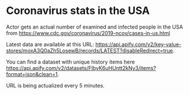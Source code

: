# Coronavirus stats in the USA
Actor gets an actual number of examined and infected people in the USA from https://www.cdc.gov/coronavirus/2019-ncov/cases-in-us.html

Latest data are available at this URL: https://api.apify.com/v2/key-value-stores/moxA3Q0aZh5LosewB/records/LATEST?disableRedirect=true.

You can find a dataset with unique history items here https://api.apify.com/v2/datasets/FIbyK6uHUntt2kNy3/items?format=json&clean=1.

URL is being actualized every 5 minutes.
